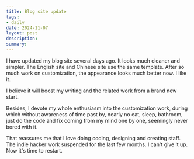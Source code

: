 ```yaml
---
title: Blog site update
tags: 
- daily
date: 2024-11-07
layout: post
description: 
summary:
---
```


I have updated my blog site several days ago. It looks much cleaner and simpler. The English site and Chinese site use the same template. After so much work on customization, the appearance looks much better now. I like it.

I believe it will boost my writing and the related work from a brand new start.

Besides, I devote my whole enthusiasm into the customization work, during which without awareness of time past by, nearly no eat, sleep, bathroom, just do the code and fix coming from my mind one by one, seemingly never bored with it. 

That reassures me that I love doing coding, designing and creating staff. The indie hacker work suspended for the last few months. I can't give it up. Now it's time to restart.

